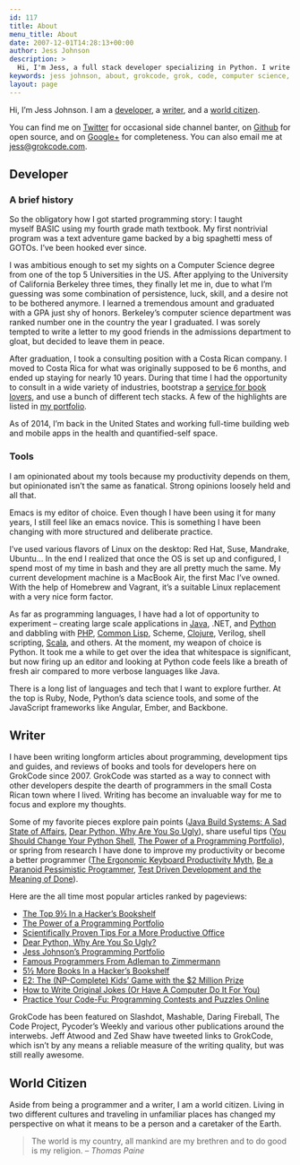 ```yaml
---
id: 117
title: About
menu_title: About
date: 2007-12-01T14:28:13+00:00
author: Jess Johnson
description: >
  Hi, I'm Jess, a full stack developer specializing in Python. I write about building things on the internet and software development here on GrokCode.
keywords: jess johnson, about, grokcode, grok, code, computer science, developement, code, hacking
layout: page
---
```

Hi, I&#8217;m Jess Johnson. I am a [developer](#developer), a [writer](#writer), and a [world citizen](#expat).

You can find me on [Twitter](https://twitter.com/grokcode) for occasional side channel banter, on [Github](https://github.com/grokcode) for open source, and on [Google+](https://plus.google.com/104959372961388172986?rel=author) for completeness. You can also email me at <jess@grokcode.com>.

## <a name="developer"></a> Developer

### A brief history

So the obligatory how I got started programming story: I taught myself BASIC using my fourth grade math textbook. My first nontrivial program was a text adventure game backed by a big spaghetti mess of GOTOs. I&#8217;ve been hooked ever since.

I was ambitious enough to set my sights on a Computer Science degree from one of the top 5 Universities in the US. After applying to the University of California Berkeley three times, they finally let me in, due to what I&#8217;m guessing was some combination of persistence, luck, skill, and a desire not to be bothered anymore. I learned a tremendous amount and graduated with a GPA just shy of honors. Berkeley&#8217;s computer science department was ranked number one in the country the year I graduated. I was sorely tempted to write a letter to my good friends in the admissions department to gloat, but decided to leave them in peace.

After graduation, I took a consulting position with a Costa Rican company. I moved to Costa Rica for what was originally supposed to be 6 months, and ended up staying for nearly 10 years. During that time I had the opportunity to consult in a wide variety of industries, bootstrap a [service for book lovers](http://authoralcove.com), and use a bunch of different tech stacks. A few of the highlights are listed in [my portfolio](http://grokcode.com/programmer-portfolio/).

As of 2014, I&#8217;m back in the United States and working full-time building web and mobile apps in the health and quantified-self space.

### Tools

I am opinionated about my tools because my productivity depends on them, but opinionated isn&#8217;t the same as fanatical. Strong opinions loosely held and all that.

Emacs is my editor of choice. Even though I have been using it for many years, I still feel like an emacs novice. This is something I have been changing with more structured and deliberate practice.

I&#8217;ve used various flavors of Linux on the desktop: Red Hat, Suse, Mandrake, Ubuntu&#8230; In the end I realized that once the OS is set up and configured, I spend most of my time in bash and they are all pretty much the same. My current development machine is a MacBook Air, the first Mac I&#8217;ve owned. With the help of Homebrew and Vagrant, it&#8217;s a suitable Linux replacement with a very nice form factor.

As far as programming languages, I have had a lot of opportunity to experiment &#8211; creating large scale applications in [Java](http://grokcode.com/programmer-portfolio/#ppc-reporting-system), .NET, and [Python](http://grokcode.com/programmer-portfolio/#author-alcove) and dabbling with [PHP](http://grokcode.com/programmer-portfolio/#ab-landing-page-testing), [Common Lisp](http://grokcode.com/12/how-to-write-original-jokes-or-have-a-computer-do-it-for-you/), Scheme, [Clojure](http://grokcode.com/367/learning-clojure-with-project-euler/), Verilog, shell scripting, [Scala](http://grokcode.com/75/learning-scala-with-project-euler/), and others. At the moment, my weapon of choice is Python. It took me a while to get over the idea that whitespace is significant, but now firing up an editor and looking at Python code feels like a breath of fresh air compared to more verbose languages like Java.

There is a long list of languages and tech that I want to explore further. At the top is Ruby, Node, Python&#8217;s data science tools, and some of the JavaScript frameworks like Angular, Ember, and Backbone.

## <a name="writer"></a> Writer

I have been writing longform articles about programming, development tips and guides, and reviews of books and tools for developers here on GrokCode since 2007. GrokCode was started as a way to connect with other developers despite the dearth of programmers in the small Costa Rican town where I lived. Writing has become an invaluable way for me to focus and explore my thoughts.

Some of my favorite pieces explore pain points ([Java Build Systems: A Sad State of Affairs](http://grokcode.com/538/java-build-systems-a-sad-state-of-affairs/), [Dear Python, Why Are You So Ugly](http://grokcode.com/746/dear-python-why-are-you-so-ugly/)), share useful tips ([You Should Change Your Python Shell](http://grokcode.com/811/you-should-change-your-python-shell/), [The Power of a Programming Portfolio](http://grokcode.com/58/the-power-of-a-programming-portfolio/)), or spring from research I have done to improve my productivity or become a better programmer ([The Ergonomic Keyboard Productivity Myth](http://grokcode.com/701/the-ergonomic-keyboard-productivity-myth/), [Be a Paranoid Pessimistic Programmer](http://grokcode.com/722/be-a-paranoid-pessimistic-programmer/), [Test Driven Development and the Meaning of Done](http://grokcode.com/439/test-driven-development-and-the-meaning-of-done/)).

Here are the all time most popular articles ranked by pageviews:

<!-- WordPress Popular Posts Plugin v3.3.1 [SC] [all] [views] [custom] -->

<ul class="wpp-list">
  <li>
    <a href="http://grokcode.com/11/the-top-9-in-a-hackers-bookshelf/" title="The Top 9½ In a Hacker’s Bookshelf" class="wpp-post-title" target="_self">The Top 9½ In a Hacker’s Bookshelf</a>
  </li>
  <li>
    <a href="http://grokcode.com/58/the-power-of-a-programming-portfolio/" title="The Power of a Programming Portfolio" class="wpp-post-title" target="_self">The Power of a Programming Portfolio</a>
  </li>
  <li>
    <a href="http://grokcode.com/655/how-to-increase-productivity-by-reordering-your-office/" title="Scientifically Proven Tips For a More Productive Office" class="wpp-post-title" target="_self">Scientifically Proven Tips For a More Productive Office</a>
  </li>
  <li>
    <a href="http://grokcode.com/746/dear-python-why-are-you-so-ugly/" title="Dear Python, Why Are You So Ugly?" class="wpp-post-title" target="_self">Dear Python, Why Are You So Ugly?</a>
  </li>
  <li>
    <a href="http://grokcode.com/programmer-portfolio/" title="Jess Johnson&#8217;s Programming Portfolio" class="wpp-post-title" target="_self">Jess Johnson&#8217;s Programming Portfolio</a>
  </li>
  <li>
    <a href="http://grokcode.com/37/famous-programmers-from-adleman-to-zimmermann/" title="Famous Programmers From Adleman to Zimmermann" class="wpp-post-title" target="_self">Famous Programmers From Adleman to Zimmermann</a>
  </li>
  <li>
    <a href="http://grokcode.com/60/5%c2%bd-more-books-in-a-hacker%e2%80%99s-bookshelf/" title="5½ More Books In a Hacker’s Bookshelf" class="wpp-post-title" target="_self">5½ More Books In a Hacker’s Bookshelf</a>
  </li>
  <li>
    <a href="http://grokcode.com/10/e2-the-np-complete-kids-game-with-the-2-million-prize/" title="E2: The (NP-Complete) Kids’ Game with the $2 Million Prize" class="wpp-post-title" target="_self">E2: The (NP-Complete) Kids’ Game with the $2 Million Prize</a>
  </li>
  <li>
    <a href="http://grokcode.com/12/how-to-write-original-jokes-or-have-a-computer-do-it-for-you/" title="How to Write Original Jokes (Or Have A Computer Do It For You)" class="wpp-post-title" target="_self">How to Write Original Jokes (Or Have A Computer Do It For You)</a>
  </li>
  <li>
    <a href="http://grokcode.com/214/practice-your-code-fu-programming-contests-and-puzzles-online/" title="Practice Your Code-Fu: Programming Contests and Puzzles Online" class="wpp-post-title" target="_self">Practice Your Code-Fu: Programming Contests and Puzzles Online</a>
  </li>
</ul>

<!-- End WordPress Popular Posts Plugin v3.3.1 -->

GrokCode has been featured on Slashdot, Mashable, Daring Fireball, The Code Project, Pycoder&#8217;s Weekly and various other publications around the interwebs. Jeff Atwood and Zed Shaw have tweeted links to GrokCode, which isn&#8217;t by any means a reliable measure of the writing quality, but was still really awesome.

## <a name="expat"></a> World Citizen

Aside from being a programmer and a writer, I am a world citizen. Living in two different cultures and traveling in unfamiliar places has changed my perspective on what it means to be a person and a caretaker of the Earth.

> The world is my country, all mankind are my brethren and to do good is my religion. &#8211; _Thomas Paine_
